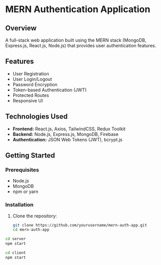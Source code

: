 # MERN Authentication Application

## Overview
A full-stack web application built using the MERN stack (MongoDB, Express.js, React.js, Node.js) that provides user authentication features.

## Features
- User Registration
- User Login/Logout
- Password Encryption
- Token-based Authentication (JWT)
- Protected Routes
- Responsive UI

## Technologies Used
- **Frontend:** React.js, Axios, TailwindCSS, Redux Toolkit
- **Backend:** Node.js, Express.js, MongoDB, Firebase
- **Authentication:** JSON Web Tokens (JWT), bcrypt.js

## Getting Started

### Prerequisites
- Node.js
- MongoDB
- npm or yarn

### Installation
1. Clone the repository:
   ```bash
   git clone https://github.com/yourusername/mern-auth-app.git
   cd mern-auth-app

```bash
cd server
npm start

cd client
npm start
